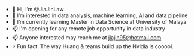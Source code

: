 - 👋 Hi, I’m @JiaJinLaw
- 👀 I’m interested in data analysis, machine learning, AI and data pipeline
- 🌱 I’m currently learning Master in Data Science at University of Malaya
- 📫 I'm opening for any remote job opportunity in data industry
- 📫 Anyone interested may reach me at jiajin95@hotmail.com 
- ⚡ Fun fact: The way Huang & teams build up the Nvidia is cooool.


